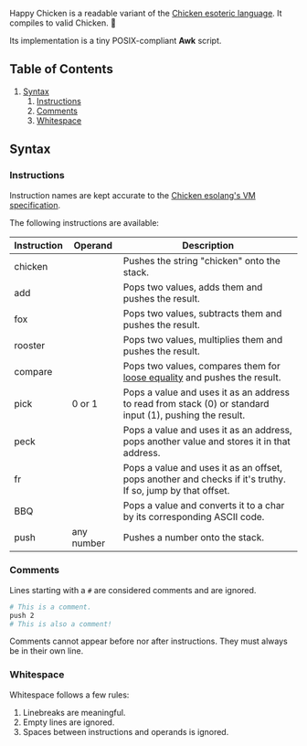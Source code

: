 Happy Chicken is a readable variant of the [Chicken esoteric language][1]. It compiles to valid Chicken. 🐔

Its implementation is a tiny POSIX-compliant **Awk** script.

## Table of Contents

1. [Syntax](#syntax)
    1. [Instructions](#instructions)
    2. [Comments](#comments)
    3. [Whitespace](#whitespace)

## Syntax

### Instructions

Instruction names are kept accurate to the [Chicken esolang's VM specification][2].

The following instructions are available:

| Instruction | Operand    | Description                                                                                                |
|-------------|------------|------------------------------------------------------------------------------------------------------------|
| chicken     |            | Pushes the string "chicken" onto the stack.                                                                |
| add         |            | Pops two values, adds them and pushes the result.                                                          |
| fox         |            | Pops two values, subtracts them and pushes the result.                                                     |
| rooster     |            | Pops two values, multiplies them and pushes the result.                                                    |
| compare     |            | Pops two values, compares them for [loose equality][3] and pushes the result.                              |
| pick        | 0 or 1     | Pops a value and uses it as an address to read from stack (0) or standard input (1), pushing the result.   |
| peck        |            | Pops a value and uses it as an address, pops another value and stores it in that address.                  |
| fr          |            | Pops a value and uses it as an offset, pops another and checks if it's truthy. If so, jump by that offset. |
| BBQ         |            | Pops a value and converts it to a char by its corresponding ASCII code.                                    |
| push        | any number | Pushes a number onto the stack.                                                                            |

### Comments

Lines starting with a `#` are considered comments and are ignored.

```bash
# This is a comment.
push 2
# This is also a comment!
```

Comments cannot appear before nor after instructions. They must always be in their own line.

### Whitespace

Whitespace follows a few rules:

1. Linebreaks are meaningful.
2. Empty lines are ignored.
3. Spaces between instructions and operands is ignored.

[1]: https://web.archive.org/web/20180816190122/http://torso.me/chicken
[2]: https://web.archive.org/web/20180812101335/http://torso.me/chicken-spec
[3]: https://developer.mozilla.org/en-US/docs/Web/JavaScript/Reference/Operators/Equality
